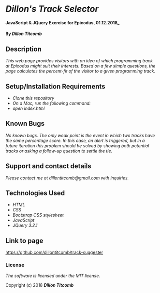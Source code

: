 # _Dillon's Track Selector_

#### JavaScript & JQuery Exercise for Epicodus, 01.12.2018_

#### By _**Dillon Titcomb**_

## Description

_This web page provides visitors with an idea of which programming track at Epicodus might suit their interests. Based on a few simple questions, the page calculates the percent-fit of the visitor to a given programming track._

## Setup/Installation Requirements

* _Clone this repository_
* _On a Mac, run the following command:_
* _open index.html_

## Known Bugs

_No known bugs. The only weak point is the event in which two tracks have the same percentage score. In this case, an alert is triggered, but in a future iteration this problem should be solved by showing both potential tracks or asking a follow-up question to settle the tie._

## Support and contact details

_Please contact me at dillontitcomb@gmail.com with inquiries._

## Technologies Used

* _HTML_
* _CSS_
* _Bootstrap CSS stylesheet_
* _JavaScript_
* _JQuery 3.2.1_

## Link to page

https://github.com/dillontitcomb/track-suggester

### License

*The software is licensed under the MIT license.*

Copyright (c) 2018 **_Dillon Titcomb_**
